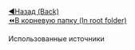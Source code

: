 [:arrow_backward:Назад (Back)](https://github.com/Bloodies/HSE-University-projects/edit/Bloodies/Graduate-work)  
[:rewind:В корневую папку (In root folder)](https://github.com/Bloodies/HSE-University-projects)  

Использованные источники
